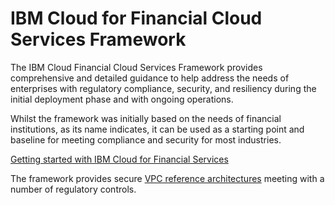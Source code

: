 # IBM Cloud for Financial Cloud Services Framework

The IBM Cloud Financial Cloud Services Framework provides comprehensive and detailed guidance to help address the needs of enterprises with regulatory compliance, security, and resiliency during the initial deployment phase and with ongoing operations.

Whilst the framework was initially based on the needs of financial institutions, as its name indicates, it can be used as a starting point and baseline for meeting compliance and security for most industries.

[Getting started with IBM Cloud for Financial Services](https://cloud.ibm.com/docs/framework-financial-services?topic=framework-financial-services-about)

The framework provides secure [VPC reference architectures](https://cloud.ibm.com/docs/framework-financial-services?topic=framework-financial-services-vpc-architecture-about) meeting with a number of regulatory controls.
